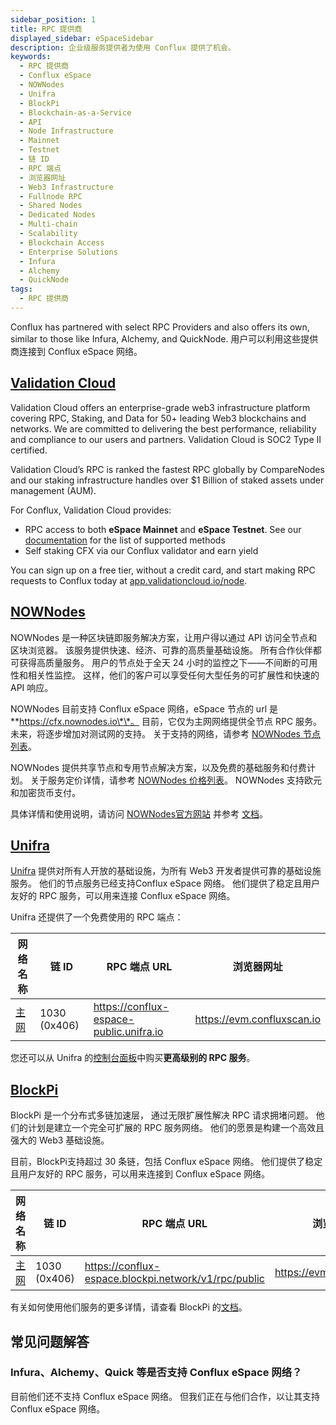 ```yaml
---
sidebar_position: 1
title: RPC 提供商
displayed_sidebar: eSpaceSidebar
description: 企业级服务提供者为使用 Conflux 提供了机会。
keywords:
  - RPC 提供商
  - Conflux eSpace
  - NOWNodes
  - Unifra
  - BlockPi
  - Blockchain-as-a-Service
  - API
  - Node Infrastructure
  - Mainnet
  - Testnet
  - 链 ID
  - RPC 端点
  - 浏览器网址
  - Web3 Infrastructure
  - Fullnode RPC
  - Shared Nodes
  - Dedicated Nodes
  - Multi-chain
  - Scalability
  - Blockchain Access
  - Enterprise Solutions
  - Infura
  - Alchemy
  - QuickNode
tags:
  - RPC 提供商
---
```


Conflux has partnered with select RPC Providers and also offers its own, similar to those like Infura, Alchemy, and QuickNode. 用户可以利用这些提供商连接到 Conflux eSpace 网络。

## [Validation Cloud](https://www.validationcloud.io/)

Validation Cloud offers an enterprise-grade web3 infrastructure platform covering RPC, Staking, and Data for 50+ leading Web3 blockchains and networks. We are committed to delivering the best performance, reliability and compliance to our users and partners. Validation Cloud is SOC2 Type II certified.

Validation Cloud’s RPC is ranked the fastest RPC globally by CompareNodes and our staking infrastructure handles over $1 Billion of staked assets under management (AUM).

For Conflux, Validation Cloud provides:

- RPC access to both **eSpace Mainnet** and **eSpace Testnet**. See our [documentation](https://docs.validationcloud.io/v1/conflux/overview) for the list of supported methods
- Self staking CFX via our Conflux validator and earn yield

You can sign up on a free tier, without a credit card, and start making RPC requests to Conflux today at [app.validationcloud.io/node](https://app.validationcloud.io/node).

## [NOWNodes](https://nownodes.io/conflux)

NOWNodes 是一种区块链即服务解决方案，让用户得以通过 API 访问全节点和区块浏览器。 该服务提供快速、经济、可靠的高质量基础设施。 所有合作伙伴都可获得高质量服务。
用户的节点处于全天 24 小时的监控之下——不间断的可用性和相关性监控。 这样，他们的客户可以享受任何大型任务的可扩展性和快速的 API 响应。

NOWNodes 目前支持 Conflux eSpace 网络，eSpace 节点的 url 是 \*\*https://cfx.nownodes.io\*\*。 目前，它仅为主网网络提供全节点 RPC 服务。 未来，将逐步增加对测试网的支持。 关于支持的网络，请参考 [NOWNodes 节点列表](https://nownodes.io/nodes)。

NOWNodes 提供共享节点和专用节点解决方案，以及免费的基础服务和付费计划。 关于服务定价详情，请参考 [NOWNodes 价格列表](https://nownodes.io/pricing)。 NOWNodes 支持欧元和加密货币支付。

具体详情和使用说明，请访问 [NOWNodes官方网站](https://nownodes.io) 并参考 [文档](https://documenter.getpostman.com/view/13630829/TVmFkLwy)。

## [Unifra](https://unifra.io/)

[Unifra](https://unifra.io/) 提供对所有人开放的基础设施，为所有 Web3 开发者提供可靠的基础设施服务。 他们的节点服务已经支持Conflux eSpace 网络。
他们提供了稳定且用户友好的 RPC 服务，可以用来连接 Conflux eSpace 网络。

Unifra 还提供了一个免费使用的 RPC 端点：

| 网络名称           | 链 ID                            | RPC 端点 URL                                                                              | 浏览器网址                                                                      |
| -------------- | ------------------------------- | --------------------------------------------------------------------------------------- | -------------------------------------------------------------------------- |
| [主网](#mainnet) | 1030 (0x406) | https://conflux-espace-public.unifra.io | https://evm.confluxscan.io |

您还可以从 Unifra 的[控制台面板](https://console.unifra.io/)中购买**更高级别的 RPC 服务**。

## [BlockPi](https://blockpi.io/conflux)

BlockPi 是一个分布式多链加速层， 通过无限扩展性解决 RPC 请求拥堵问题。 他们的计划是建立一个完全可扩展的 RPC 服务网络。 他们的愿景是构建一个高效且强大的 Web3 基础设施。

目前，BlockPi支持超过 30 条链，包括 Conflux eSpace 网络。 他们提供了稳定且用户友好的 RPC 服务，可以用来连接到 Conflux eSpace 网络。

| 网络名称           | 链 ID                            | RPC 端点 URL                                                                                           | 浏览器网址                                                                      |
| -------------- | ------------------------------- | ---------------------------------------------------------------------------------------------------- | -------------------------------------------------------------------------- |
| [主网](#mainnet) | 1030 (0x406) | https://conflux-espace.blockpi.network/v1/rpc/public | https://evm.confluxscan.io |

有关如何使用他们服务的更多详情，请查看 BlockPi 的[文档](https://docs.blockpi.io/)。

## 常见问题解答

### Infura、Alchemy、Quick 等是否支持 Conflux eSpace 网络？

目前他们还不支持 Conflux eSpace 网络。 但我们正在与他们合作，以让其支持 Conflux eSpace 网络。
